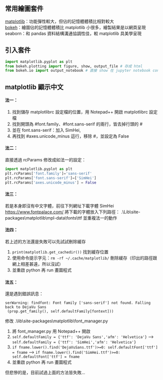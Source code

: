 ## 常用繪圖套件
[matplotlib](https://github.com/yuning-lin/AboutPython/blob/main/Visualization_Matplotlib.ipynb)：功能彈性較大，但佔的記憶體體積比相對較大  
[bokeh](https://github.com/yuning-lin/AboutPython/blob/main/Visualization_Bokeh.ipynb)：繪圖佔的記憶體體積比 matplotlib 小很多，繪製結果是以網頁呈現  
seaborn：和 pandas 資料結構溝通協調性佳，較 matplotlib 具美學呈現  
## 引入套件
```python
import matplotlib.pyplot as plt
from bokeh.plotting import figure, show, output_file # 存成 html
from bokeh.io import output_notebook # 直接 show 在 jupyter notebook console
```

## matplotlib 顯示中文
#### 法一：
1. 找到儲存 matplotlibrc 設定檔的位置，用 Notepad++ 開啟 matplotlibrc 設定檔
2. 找到開頭為 #font.family、#font.sans-serif 的兩行，皆去掉行頭的 #
3. 並在 font.sans-serif：加入 SimHei,
4. 再找到 #axes.unicode_minus 這行，移除 #，並設定為 False

#### 法二：
直接透過 rcParams 修改成如法一的設定：
```python
import matplotlib.pyplot as plt
plt.rcParams['font.family']='sans-serif'
plt.rcParams['font.sans-serif']=['SimHei'] 
plt.rcParams['axes.unicode_minus'] = False
```

#### 法三：
若是本身即沒有中文字體，前往下列網址下載字體 SimHei
https://www.fontpalace.com/
將下載的字體放入下列路徑：
.\Lib\site-packages\matplotlib\mpl-data\fonts\ttf
並重複法一的動作 

#### 法四：
若上述的方法還是失敗可以先試試刪除緩存  
1. `print(matplotlib.get_cachedir())` 找到緩存位置
2. 使用命令提示字元：`rm -rf ~/.cache/matplotlib/` 刪除緩存（印出的路徑跟網上相差甚遠，所以沒試）
3. 並重啟 python 再 run 畫圖程式

#### 法五：
還是遇到錯誤訊息：
```
serWarning: findfont: Font family ['sans-serif'] not found. Falling back to DejaVu Sans
 (prop.get_family(), self.defaultFamily[fontext]))
```
修改 .\lib\site-packages\matplotlib\font_manager.py
1. 將 font_manager.py 用 Notepad++ 開啟
2. `self.defaultFamily = {'ttf': 'DejaVu Sans','afm': 'Helvetica'}` --> `self.defaultFamily = {'ttf': 'SimHei','afm': 'Helvetica'}`
3. `if fname.lower().find('DejaVuSans.ttf')>=0: self.defaultFont['ttf'] = fname` --> `if fname.lower().find('SimHei.ttf')>=0: self.defaultFont['ttf'] = fname`
4. 並重啟 python 再 run 畫圖程式

但悲慘的是，目前試過上面的方法皆失敗...
